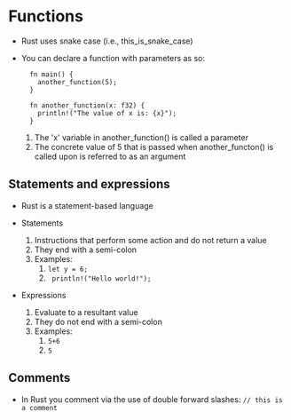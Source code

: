 # Functions

* Rust uses snake case (i.e., this_is_snake_case)

* You can declare a function with parameters as so:
  ```
    fn main() {
      another_function(5);
    }

    fn another_function(x: f32) {
      println!("The value of x is: {x}");
    }
  ```
  1. The 'x' variable in another_function() is called a parameter
  2. The concrete value of 5 that is passed when another_functon() is called upon is referred to as an argument

## Statements and expressions

* Rust is a statement-based language

* Statements
  1. Instructions that perform some action and do not return a value
  2. They end with a semi-colon
  3. Examples:
     1. ```let y = 6;```
     2. ``` println!("Hello world!");```

* Expressions
  1. Evaluate to a resultant value 
  2. They do not end with a semi-colon
  3. Examples:
     1. ```5+6```
     2. ```5```

## Comments

* In Rust you comment via the use of double forward slashes: ```// this is a comment```
